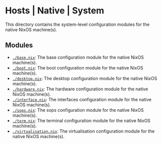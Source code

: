 # Hosts | Native | System

This directory contains the system-level configuration modules for the native NixOS machine(s).

## Modules

- [`./base.nix`](./base.nix): The base configuration module for the native NixOS machine(s).
- [`./boot.nix`](./boot.nix): The boot configuration module for the native NixOS machine(s).
- [`./desktop.nix`](./desktop.nix): The desktop configuration module for the native NixOS machine(s).
- [`./hardware.nix`](./hardware.nix): The hardware configuration module for the native NixOS machine(s).
- [`./interface.nix`](./interface.nix): The interfaces configuration module for the native NixOS machine(s).
- [`./sops.nix`](./sops.nix): The sops configuration module for the native NixOS machine(s).
- [`./term.nix`](./term.nix): The terminal configuration module for the native NixOS machine(s).
- [`./virtualisation.nix`](./virtualisation.nix): The virtualisation configuration module for the native NixOS machine(s).
